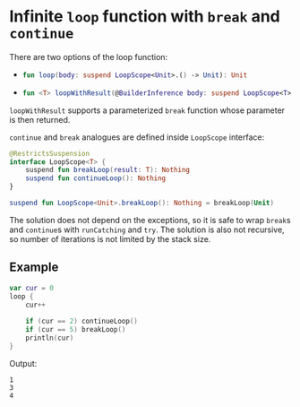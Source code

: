 # Infinite `loop` function with `break` and `continue`

There are two options of the loop function:
* ```kotlin
  fun loop(body: suspend LoopScope<Unit>.() -> Unit): Unit
  ```
* ```kotlin
  fun <T> loopWithResult(@BuilderInference body: suspend LoopScope<T>.() -> Unit): T
  ```
`loopWithResult` supports a parameterized `break` function whose parameter is then returned.

`continue` and `break` analogues are defined inside `LoopScope` interface:
```kotlin
@RestrictsSuspension
interface LoopScope<T> {
    suspend fun breakLoop(result: T): Nothing
    suspend fun continueLoop(): Nothing
}

suspend fun LoopScope<Unit>.breakLoop(): Nothing = breakLoop(Unit)
```

The solution does not depend on the exceptions, so it is safe to wrap `break`s and `continue`s with `runCatching` and `try`.
The solution is also not recursive, so number of iterations is not limited by the stack size.

## Example
```kotlin
var cur = 0
loop {
    cur++
    
    if (cur == 2) continueLoop()
    if (cur == 5) breakLoop()
    println(cur)
}
```

Output:
```text
1
3
4
```
